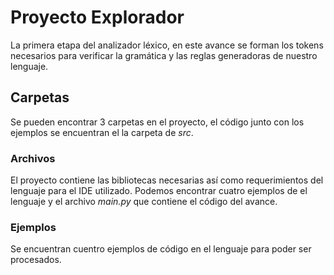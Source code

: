 # Proyecto Explorador
La primera etapa del analizador léxico, en este avance se forman los tokens 
necesarios para verificar la gramática y las reglas generadoras de nuestro lenguaje.

## Carpetas
Se pueden encontrar 3 carpetas en el proyecto, el código junto
 con los ejemplos se encuentran el la carpeta de *src*.  
### Archivos
El proyecto contiene las bibliotecas necesarias así como requerimientos del lenguaje
para el IDE utilizado.
Podemos encontrar cuatro ejemplos de el lenguaje y el archivo *main.py*
que contiene el código del avance. 

### Ejemplos
Se encuentran cuentro ejemplos de código en el lenguaje para poder ser
procesados.
